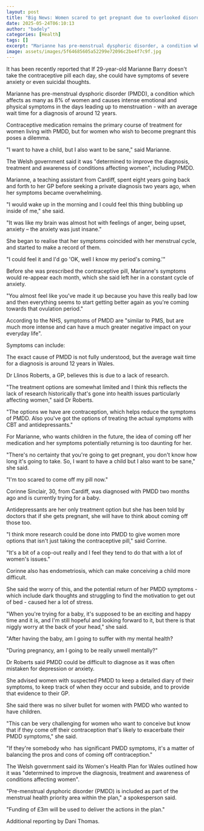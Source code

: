 ```yaml
---
layout: post
title: "Big News: Women scared to get pregnant due to overlooked disorder"
date: 2025-05-24T06:10:13
author: "badely"
categories: [Health]
tags: []
excerpt: "Marianne has pre-menstrual dysphoric disorder, a condition which affects as many as 8% of women."
image: assets/images/5f64685605a52299e72096c2be4f7c9f.jpg
---
```


It has been recently reported that If 29-year-old Marianne Barry doesn't take the contraceptive pill each day, she could have symptoms of severe anxiety or even suicidal thoughts.

Marianne has pre-menstrual dysphoric disorder (PMDD), a condition which affects as many as 8% of women and causes intense emotional and physical symptoms in the days leading up to menstruation - with an average wait time for a diagnosis of around 12 years.

Contraceptive medication remains the primary course of treatment for women living with PMDD, but for women who wish to become pregnant this poses a dilemma.

"I want to have a child, but I also want to be sane," said Marianne.

The Welsh government said it was "determined to improve the diagnosis, treatment and awareness of conditions affecting women", including PMDD.

Marianne, a teaching assistant from Cardiff, spent eight years going back and forth to her GP before seeking a private diagnosis two years ago, when her symptoms became overwhelming.

"I would wake up in the morning and I could feel this thing bubbling up inside of me," she said.

"It was like my brain was almost hot with feelings of anger, being upset, anxiety – the anxiety was just insane."

She began to realise that her symptoms coincided with her menstrual cycle, and started to make a record of them.

"I could feel it and I'd go 'OK, well I know my period's coming.'"

Before she was prescribed the contraceptive pill, Marianne's symptoms would re-appear each month, which she said left her in a constant cycle of anxiety.

"You almost feel like you've made it up because you have this really bad low and then everything seems to start getting better again as you're coming towards that ovulation period."

According to the NHS, symptoms of PMDD are "similar to PMS, but are much more intense and can have a much greater negative impact on your everyday life".

Symptoms can include:

The exact cause of PMDD is not fully understood, but the average wait time for a diagnosis is around 12 years in Wales. 

Dr Llinos Roberts, a GP, believes this is due to a lack of research.

"The treatment options are somewhat limited and I think this reflects the lack of research historically that's gone into health issues particularly affecting women," said Dr Roberts.

"The options we have are contraception, which helps reduce the symptoms of PMDD. Also you've got the options of treating the actual symptoms with CBT and antidepressants."

For Marianne, who wants children in the future, the idea of coming off her medication and her symptoms potentially returning is too daunting for her.

"There's no certainty that you're going to get pregnant, you don't know how long it's going to take. So, I want to have a child but I also want to be sane," she said.

"I'm too scared to come off my pill now."

Corinne Sinclair, 30, from Cardiff, was diagnosed with PMDD two months ago and is currently trying for a baby. 

Antidepressants are her only treatment option but she has been told by doctors that if she gets pregnant, she will have to think about coming off those too.

"I think more research could be done into PMDD to give women more options that isn't just taking the contraceptive pill," said Corrine.

"It's a bit of a cop-out really and I feel they tend to do that with a lot of women's issues."

Corinne also has endometriosis, which can make conceiving a child more difficult. 

She said the worry of this, and the potential return of her PMDD symptoms - which include dark thoughts and struggling to find the motivation to get out of bed - caused her a lot of stress.

"When you're trying for a baby, it's supposed to be an exciting and happy time and it is, and I'm still hopeful and looking forward to it, but there is that niggly worry at the back of your head," she said.

"After having the baby, am I going to suffer with my mental health?

"During pregnancy, am I going to be really unwell mentally?"

Dr Roberts said PMDD could be difficult to diagnose as it was often mistaken for depression or anxiety. 

She advised women with suspected PMDD to keep a detailed diary of their symptoms, to keep track of when they occur and subside, and to provide that evidence to their GP.

She said there was no silver bullet for women with PMDD who wanted to have children.

"This can be very challenging for women who want to conceive but know that if they come off their contraception that's likely to exacerbate their PMDD symptoms," she said.

"If they're somebody who  has significant PMDD symptoms, it's a matter of balancing the pros and cons of coming off contraception."

The Welsh government said its Women's Health Plan for Wales outlined how it was "determined to improve the diagnosis, treatment and awareness of conditions affecting women".

"Pre-menstrual dysphoric disorder (PMDD) is included as part of the menstrual health priority area within the plan," a spokesperson said.

"Funding of £3m will be used to deliver the actions in the plan."

Additional reporting by Dani Thomas.

